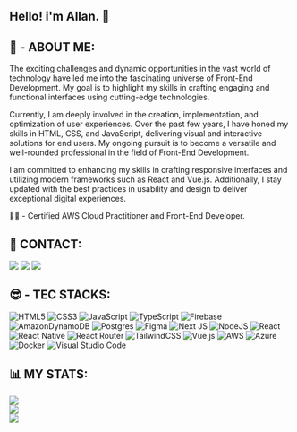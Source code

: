 ## Hello! i'm Allan. 🖖

## 🚀 - ABOUT ME:

The exciting challenges and dynamic opportunities in the vast world of technology have led me into the fascinating universe of Front-End Development. My goal is to highlight my skills in crafting engaging and functional interfaces using cutting-edge technologies. <br>

Currently, I am deeply involved in the creation, implementation, and optimization of user experiences. Over the past few years, I have honed my skills in HTML, CSS, and JavaScript, delivering visual and interactive solutions for end users. My ongoing pursuit is to become a versatile and well-rounded professional in the field of Front-End Development. <br>

I am committed to enhancing my skills in crafting responsive interfaces and utilizing modern frameworks such as React and Vue.js. Additionally, I stay updated with the best practices in usability and design to deliver exceptional digital experiences.

👩‍💻 - Certified AWS Cloud Practitioner and Front-End Developer.


## 📩 CONTACT:

  <a href = "mailto:allanlps20@gmail.com"><img src="https://img.shields.io/badge/-Gmail-%23333?style=for-the-badge&logo=gmail&logoColor=white" target="_blank"></a>
  <a href="https://www.linkedin.com/in/allanlps/" target="_blank"><img src="https://img.shields.io/badge/-LinkedIn-%230077B5?style=for-the-badge&logo=linkedin&logoColor=white" target="_blank"></a> 
  <a href="https://api.whatsapp.com/send?phone=5521969811448" target="_blank"><img src="https://img.shields.io/badge/WhatsApp-25D366?style=for-the-badge&logo=whatsapp&logoColor=white" target="_blank"></a>


## 😎 - TEC STACKS:
 ![HTML5](https://img.shields.io/badge/html5-%23E34F26.svg?style=for-the-badge&logo=html5&logoColor=white)
 ![CSS3](https://img.shields.io/badge/css3-%231572B6.svg?style=for-the-badge&logo=css3&logoColor=white)
 ![JavaScript](https://img.shields.io/badge/javascript-%23323330.svg?style=for-the-badge&logo=javascript&logoColor=%23F7DF1E)
 ![TypeScript](https://img.shields.io/badge/typescript-%23007ACC.svg?style=for-the-badge&logo=typescript&logoColor=white)
 ![Firebase](https://img.shields.io/badge/Firebase-039BE5?style=for-the-badge&logo=Firebase&logoColor=white)
 ![AmazonDynamoDB](https://img.shields.io/badge/Amazon%20DynamoDB-4053D6?style=for-the-badge&logo=Amazon%20DynamoDB&logoColor=white)
 ![Postgres](https://img.shields.io/badge/postgres-%23316192.svg?style=for-the-badge&logo=postgresql&logoColor=white)
 ![Figma](https://img.shields.io/badge/figma-%23F24E1E.svg?style=for-the-badge&logo=figma&logoColor=white)
 ![Next JS](https://img.shields.io/badge/Next-black?style=for-the-badge&logo=next.js&logoColor=white)
 ![NodeJS](https://img.shields.io/badge/node.js-6DA55F?style=for-the-badge&logo=node.js&logoColor=white)
 ![React](https://img.shields.io/badge/react-%2320232a.svg?style=for-the-badge&logo=react&logoColor=%2361DAFB)
 ![React Native](https://img.shields.io/badge/react_native-%2320232a.svg?style=for-the-badge&logo=react&logoColor=%2361DAFB)
 ![React Router](https://img.shields.io/badge/React_Router-CA4245?style=for-the-badge&logo=react-router&logoColor=white)
 ![TailwindCSS](https://img.shields.io/badge/tailwindcss-%2338B2AC.svg?style=for-the-badge&logo=tailwind-css&logoColor=white)
 ![Vue.js](https://img.shields.io/badge/vuejs-%2335495e.svg?style=for-the-badge&logo=vuedotjs&logoColor=%234FC08D)
 ![AWS](https://img.shields.io/badge/AWS-%23FF9900.svg?style=for-the-badge&logo=amazon-aws&logoColor=white)
 ![Azure](https://img.shields.io/badge/azure-%230072C6.svg?style=for-the-badge&logo=microsoftazure&logoColor=white)
 ![Docker](https://img.shields.io/badge/docker-%230db7ed.svg?style=for-the-badge&logo=docker&logoColor=white)
 ![Visual Studio Code](https://img.shields.io/badge/Visual%20Studio%20Code-0078d7.svg?style=for-the-badge&logo=visual-studio-code&logoColor=white)
        
 
 ## 📊 MY STATS:

![](https://github-readme-stats.vercel.app/api?username=AllanLps&theme=dark&include_all_commits=false&count_private=true)<br/>
![](https://github-readme-streak-stats.herokuapp.com/?user=AllanLps&theme=dark)<br/>
![](https://github-readme-stats.vercel.app/api/top-langs/?username=AllanLps&theme=dark&include_all_commits=false&count_private=true&layout=compact)



